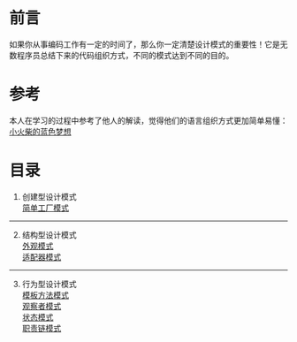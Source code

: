 # 前言
如果你从事编码工作有一定的时间了，那么你一定清楚设计模式的重要性！它是无数程序员总结下来的代码组织方式，不同的模式达到不同的目的。

# 参考
本人在学习的过程中参考了他人的解读，觉得他们的语言组织方式更加简单易懂：    
[小火柴的蓝色梦想](https://www.cnblogs.com/xiaohuochai/)

# 目录
1. 创建型设计模式     
[简单工厂模式](/designPattern/创建型/简单工厂模式.md)

* * *

2. 结构型设计模式     
[外观模式](/designPattern/结构型/外观模式.md)       
[适配器模式](/designPattern/结构型/适配器模式.md)    

* * *

3. 行为型设计模式      
[模板方法模式](/designPattern/行为型/模板方法模式.md)        
[观察者模式](/designPattern/行为型/观察者模式.md)      
[状态模式](/designPattern/行为型/状态模式.md)    
[职责链模式](/designPattern/行为型/职责链模式.md)  
